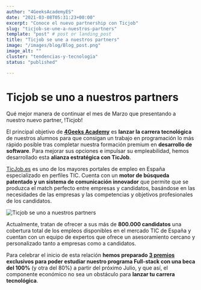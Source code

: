 ```yaml
---
author: "4GeeksAcademyES"
date: "2021-03-08T05:31:23+00:00"
excerpt: "Conoce el nuevo partnership con Ticjob"
slug: "ticjob-se-une-a-nuestros-partners"
template: "post" # post or landing_post
title: "Ticjob se une a nuestros partners"
image: "/images/blog/Blog_post.png"
image_alt: ""
cluster: "tendencias-y-tecnologia"
status: "published"

---
```


# Ticjob se uno a nuestros partners

Qué mejor manera de continuar el mes de Marzo que presentando a nuestro nuevo partner, !Ticjob!

El principal objetivo de **[4Geeks Academy](/es)** es **lanzar la carrera tecnológica** de nuestros alumnos para que consigan un trabajo en programación lo más rápido posible tras completar nuestra formación premium en **desarrollo de software**. Para mejorar sus opciones e impulsar su empleabilidad, hemos desarrollado esta **alianza estratégica con TicJob**.

[TicJob.es](https://ticjob.es/) es uno de los mayores portales de empleo en España especializado en perfiles TIC. Cuenta con un **motor de búsqueda patentado y un sistema de comunicación innovador** que permite que se produzca el match perfecto entre empresas y candidatos, basándose en las necesidades de las empresas y las competencias y objetivos profesionales de los candidatos.

![Ticjob se uno a nuestros partners](https://github.com/4GeeksAcademy/website-v2/blob/master/static/images/blog/ARTE_BLOG.png?raw=true)

Actualmente, tratan de ofrecer a sus más de **800.000 candidatos** una cobertura total de los empleos disponibles en el mercado TIC de España y cuentan con un equipo de expertos que ofrece un asesoramiento cercano y personalizado tanto a empresas como a candidatos.

Para celebrar el inicio de esta relación **hemos preparado [3 premios](https://ticjob.es/esp/trabajo/desarrollador-programador-fullstack-beca-100/46577) exclusivos para poder estudiar nuestro programa Full-stack con una beca del 100%** (y otra del 80%) a partir del próximo Julio, y que así, el componente económico no sea un obstáculo para **lanzar tu carrera tecnológica**. 

<call-to-action button_text="Regístrate" button_link="#" background="rgba(0, 151, 205, 0.15)" title="Para conocer todos los detalles del acuerdo y apuntaros a las becas podéis visitar" text="El registro termina el 31 de Mayo"></call-to-action>
